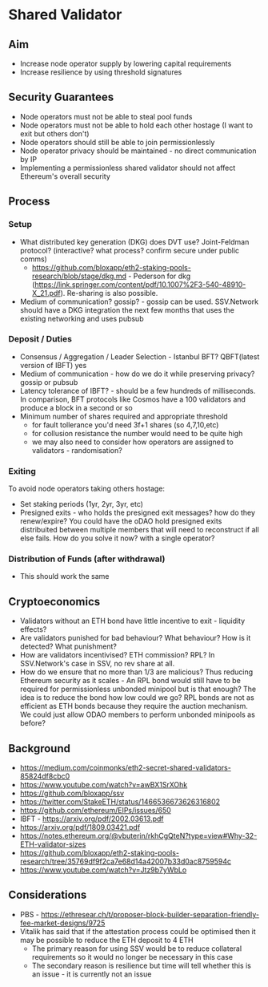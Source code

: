 # Shared Validator


## Aim 

+ Increase node operator supply by lowering capital requirements
+ Increase resilience by using threshold signatures

## Security Guarantees

+ Node operators must not be able to steal pool funds
+ Node operators must not be able to hold each other hostage (I want to exit but others don't)
+ Node operators should still be able to join permissionlessly
+ Node operator privacy should be maintained - no direct communication by IP
+ Implementing a permissionless shared validator should not affect Ethereum's overall security

## Process

### Setup

+ What distributed key generation (DKG) does DVT use? Joint-Feldman protocol? (interactive? what process? confirm secure under public comms)
  + https://github.com/bloxapp/eth2-staking-pools-research/blob/stage/dkg.md - Pederson for dkg (https://link.springer.com/content/pdf/10.1007%2F3-540-48910-X_21.pdf). Re-sharing is also possible.
+ Medium of communication? gossip? - gossip can be used. SSV.Network should have a DKG integration the next few months that uses the existing networking and uses pubsub

### Deposit / Duties

+ Consensus / Aggregation / Leader Selection - Istanbul BFT? QBFT(latest version of IBFT) yes
+ Medium of communication - how do we do it while preserving privacy? gossip or pubsub
+ Latency tolerance of IBFT? - should be a few hundreds of milliseconds. In comparison, BFT protocols like Cosmos have a 100 validators and produce a block in a second or so
+ Minimum number of shares required and appropriate threshold 
  + for fault tollerance you'd need 3f+1 shares (so 4,7,10,etc)
  + for collusion resistance the number would need to be quite high
  + we may also need to consider how operators are assigned to validators - randomisation?

### Exiting

To avoid node operators taking others hostage:

+ Set staking periods (1yr, 2yr, 3yr, etc)
+ Presigned exits - who holds the presigned exit messages? how do they renew/expire? You could have the oDAO hold presigned exits distribuited between multiple members that will need to reconstruct if all else fails. How do you solve it now? with a single operator?

### Distribution of Funds (after withdrawal)

+ This should work the same


## Cryptoeconomics

+ Validators without an ETH bond have little incentive to exit - liquidity effects?
+ Are validators punished for bad behaviour? What behaviour? How is it detected? What punishment?
+ How are validators incentivised? ETH commission? RPL? In SSV.Network's case in SSV, no rev share at all.
+ How do we ensure that no more than 1/3 are malicious? Thus reducing Ethereum security as it scales - An RPL bond would still have to be required for permissionless unbonded minipool but is that enough? The idea is to reduce the bond how low could we go? RPL bonds are not as efficient as ETH bonds because they require the auction mechanism. We could just allow ODAO members to perform unbonded minipools as before?


## Background

+ https://medium.com/coinmonks/eth2-secret-shared-validators-85824df8cbc0
+ https://www.youtube.com/watch?v=awBX1SrXOhk
+ https://github.com/bloxapp/ssv
+ https://twitter.com/StakeETH/status/1466536673626316802
+ https://github.com/ethereum/EIPs/issues/650
+ IBFT - https://arxiv.org/pdf/2002.03613.pdf
+ https://arxiv.org/pdf/1809.03421.pdf
+ https://notes.ethereum.org/@vbuterin/rkhCgQteN?type=view#Why-32-ETH-validator-sizes
+ https://github.com/bloxapp/eth2-staking-pools-research/tree/35769df9f2ca7e68d14a42007b33d0ac8759594c
+ https://www.youtube.com/watch?v=Jtz9b7yWbLo


## Considerations

+ PBS - https://ethresear.ch/t/proposer-block-builder-separation-friendly-fee-market-designs/9725
+ Vitalik has said that if the attestation process could be optimised then it may be possible to reduce the ETH deposit to 4 ETH 
  + The primary reason for using SSV would be to reduce collateral requirements so it would no longer be necessary in this case
  + The secondary reason is resilience but time will tell whether this is an issue - it is currently not an issue
